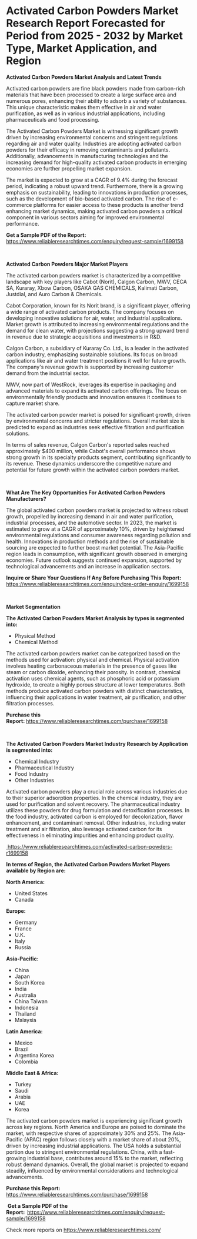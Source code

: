 <p><h1>Activated Carbon Powders Market Research Report Forecasted for Period from 2025 -  2032 by Market Type, Market Application, and Region</h1></p><p><strong>Activated Carbon Powders Market Analysis and Latest Trends</strong></p>
<p><p>Activated carbon powders are fine black powders made from carbon-rich materials that have been processed to create a large surface area and numerous pores, enhancing their ability to adsorb a variety of substances. This unique characteristic makes them effective in air and water purification, as well as in various industrial applications, including pharmaceuticals and food processing.</p><p>The Activated Carbon Powders Market is witnessing significant growth driven by increasing environmental concerns and stringent regulations regarding air and water quality. Industries are adopting activated carbon powders for their efficacy in removing contaminants and pollutants. Additionally, advancements in manufacturing technologies and the increasing demand for high-quality activated carbon products in emerging economies are further propelling market expansion.</p><p>The market is expected to grow at a CAGR of 9.4% during the forecast period, indicating a robust upward trend. Furthermore, there is a growing emphasis on sustainability, leading to innovations in production processes, such as the development of bio-based activated carbon. The rise of e-commerce platforms for easier access to these products is another trend enhancing market dynamics, making activated carbon powders a critical component in various sectors aiming for improved environmental performance.</p></p>
<p><strong>Get a Sample PDF of the Report:&nbsp;</strong> <a href="https://www.reliableresearchtimes.com/enquiry/request-sample/1699158?utm_campaign=2193&utm_medium=2&utm_source=Github&utm_content=ia&utm_term=27032025&utm_id=activated-carbon-powders">https://www.reliableresearchtimes.com/enquiry/request-sample/1699158</a></p>
<p>&nbsp;</p>
<p><strong>Activated Carbon Powders Major Market Players</strong></p>
<p><p>The activated carbon powders market is characterized by a competitive landscape with key players like Cabot (Norit), Calgon Carbon, MWV, CECA SA, Kuraray, Xbow Carbon, OSAKA GAS CHEMICALS, Kalimati Carbon, Justdial, and Auro Carbon & Chemicals. </p><p>Cabot Corporation, known for its Norit brand, is a significant player, offering a wide range of activated carbon products. The company focuses on developing innovative solutions for air, water, and industrial applications. Market growth is attributed to increasing environmental regulations and the demand for clean water, with projections suggesting a strong upward trend in revenue due to strategic acquisitions and investments in R&D.</p><p>Calgon Carbon, a subsidiary of Kuraray Co. Ltd., is a leader in the activated carbon industry, emphasizing sustainable solutions. Its focus on broad applications like air and water treatment positions it well for future growth. The company's revenue growth is supported by increasing customer demand from the industrial sector.</p><p>MWV, now part of WestRock, leverages its expertise in packaging and advanced materials to expand its activated carbon offerings. The focus on environmentally friendly products and innovation ensures it continues to capture market share.</p><p>The activated carbon powder market is poised for significant growth, driven by environmental concerns and stricter regulations. Overall market size is predicted to expand as industries seek effective filtration and purification solutions.</p><p>In terms of sales revenue, Calgon Carbon's reported sales reached approximately $400 million, while Cabot's overall performance shows strong growth in its specialty products segment, contributing significantly to its revenue. These dynamics underscore the competitive nature and potential for future growth within the activated carbon powders market.</p></p>
<p>&nbsp;</p>
<p><strong>What Are The Key Opportunities For Activated Carbon Powders Manufacturers?</strong></p>
<p><p>The global activated carbon powders market is projected to witness robust growth, propelled by increasing demand in air and water purification, industrial processes, and the automotive sector. In 2023, the market is estimated to grow at a CAGR of approximately 10%, driven by heightened environmental regulations and consumer awareness regarding pollution and health. Innovations in production methods and the rise of sustainable sourcing are expected to further boost market potential. The Asia-Pacific region leads in consumption, with significant growth observed in emerging economies. Future outlook suggests continued expansion, supported by technological advancements and an increase in application sectors.</p></p>
<p><strong>Inquire or Share Your Questions If Any Before Purchasing This Report:</strong> <a href="https://www.reliableresearchtimes.com/enquiry/pre-order-enquiry/1699158?utm_campaign=2193&utm_medium=2&utm_source=Github&utm_content=ia&utm_term=27032025&utm_id=activated-carbon-powders">https://www.reliableresearchtimes.com/enquiry/pre-order-enquiry/1699158</a></p>
<p>&nbsp;</p>
<p><strong>Market Segmentation</strong></p>
<p><strong>The Activated Carbon Powders Market Analysis by types is segmented into:</strong></p>
<p><ul><li>Physical Method</li><li>Chemical Method</li></ul></p>
<p><p>The activated carbon powders market can be categorized based on the methods used for activation: physical and chemical. Physical activation involves heating carbonaceous materials in the presence of gases like steam or carbon dioxide, enhancing their porosity. In contrast, chemical activation uses chemical agents, such as phosphoric acid or potassium hydroxide, to create a highly porous structure at lower temperatures. Both methods produce activated carbon powders with distinct characteristics, influencing their applications in water treatment, air purification, and other filtration processes.</p></p>
<p><strong>Purchase this Report:&nbsp;</strong><a href="https://www.reliableresearchtimes.com/purchase/1699158?utm_campaign=2193&utm_medium=2&utm_source=Github&utm_content=ia&utm_term=27032025&utm_id=activated-carbon-powders">https://www.reliableresearchtimes.com/purchase/1699158</a></p>
<p>&nbsp;</p>
<p><strong>The Activated Carbon Powders Market Industry Research by Application is segmented into:</strong></p>
<p><ul><li>Chemical Industry</li><li>Pharmaceutical Industry</li><li>Food Industry</li><li>Other Industries</li></ul></p>
<p><p>Activated carbon powders play a crucial role across various industries due to their superior adsorption properties. In the chemical industry, they are used for purification and solvent recovery. The pharmaceutical industry utilizes these powders for drug formulation and detoxification processes. In the food industry, activated carbon is employed for decolorization, flavor enhancement, and contaminant removal. Other industries, including water treatment and air filtration, also leverage activated carbon for its effectiveness in eliminating impurities and enhancing product quality.</p></p>
<p><a href="https://www.reliableresearchtimes.com/activated-carbon-powders-r1699158?utm_campaign=2193&utm_medium=2&utm_source=Github&utm_content=ia&utm_term=27032025&utm_id=activated-carbon-powders">&nbsp;https://www.reliableresearchtimes.com/activated-carbon-powders-r1699158</a></p>
<p><strong>In terms of Region, the Activated Carbon Powders Market Players available by Region are:</strong></p>
<p>
    <p> <strong> North America: </strong>
        <ul>
            <li>United States</li>
            <li>Canada</li>
        </ul>
        </p> 
    <p> <strong> Europe: </strong>
        <ul>
            <li>Germany</li>
            <li>France</li>
            <li>U.K.</li>
            <li>Italy</li>
            <li>Russia</li>
        </ul>
        </p> 
    <p> <strong> Asia-Pacific: </strong>
        <ul>
            <li>China</li>
            <li>Japan</li>
            <li>South Korea</li>
            <li>India</li>
            <li>Australia</li>
            <li>China Taiwan</li>
            <li>Indonesia</li>
            <li>Thailand</li>
            <li>Malaysia</li>
        </ul>
        </p> 
    <p> <strong> Latin America: </strong>
        <ul>
            <li>Mexico</li>
            <li>Brazil</li>
            <li>Argentina Korea</li>
            <li>Colombia</li>
        </ul>
        </p> 
    <p> <strong> Middle East & Africa: </strong>
        <ul>
            <li>Turkey</li>
            <li>Saudi</li>
            <li>Arabia</li>
            <li>UAE</li>
            <li>Korea</li>
        </ul>
    </p>
    </p>
<p><p>The activated carbon powders market is experiencing significant growth across key regions. North America and Europe are poised to dominate the market, with respective shares of approximately 30% and 25%. The Asia-Pacific (APAC) region follows closely with a market share of about 20%, driven by increasing industrial applications. The USA holds a substantial portion due to stringent environmental regulations. China, with a fast-growing industrial base, contributes around 15% to the market, reflecting robust demand dynamics. Overall, the global market is projected to expand steadily, influenced by environmental considerations and technological advancements.</p></p>
<p><strong>Purchase this Report: </strong><a href="https://www.reliableresearchtimes.com/purchase/1699158?utm_campaign=2193&utm_medium=2&utm_source=Github&utm_content=ia&utm_term=27032025&utm_id=activated-carbon-powders">https://www.reliableresearchtimes.com/purchase/1699158</a></p>
<p>&nbsp;<strong>Get a Sample PDF of the Report:&nbsp;&nbsp;</strong><a href="https://www.reliableresearchtimes.com/enquiry/request-sample/1699158?utm_campaign=2193&utm_medium=2&utm_source=Github&utm_content=ia&utm_term=27032025&utm_id=activated-carbon-powders">https://www.reliableresearchtimes.com/enquiry/request-sample/1699158</a></p>
<p><strong></strong></p>
<p>Check more reports on <a href="https://www.reliableresearchtimes.com/?utm_campaign=2193&utm_medium=2&utm_source=Github&utm_content=ia&utm_term=27032025&utm_id=activated-carbon-powders">https://www.reliableresearchtimes.com/</a></p>